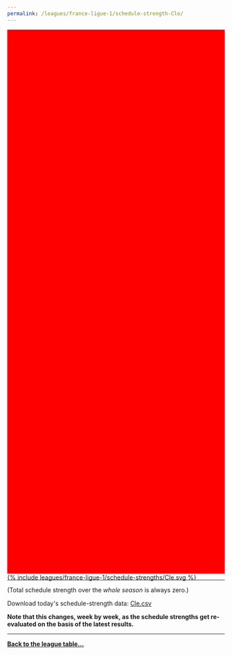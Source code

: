 ```yaml
---
permalink: /leagues/france-ligue-1/schedule-strength-Cle/
---
```


<style>
.svg-wrap {
    background-color:red;
    height:0;
    padding-top:250%; /* 350px/550px */
    position: relative;
}

svg {
    background-color: white;
    height: 100%;
    display:block;
    width: 100%;
    position: absolute;
    top:0;
    left:0;
}
</style>


<div class="svg-wrap">
{% include leagues/france-ligue-1/schedule-strengths/Cle.svg %}
</div>

-----

(Total schedule strength over the *whole season* is always zero.)


Download today's schedule-strength data: [Cle.csv](/assets/leagues/france-ligue-1/2021/schedule-strengths/Cle.csv)

**Note that this changes, week by week, as the schedule strengths get re-evaluated on the
basis of the latest results.**

-----

[**Back to the league table...**](/leagues/france-ligue-1)


